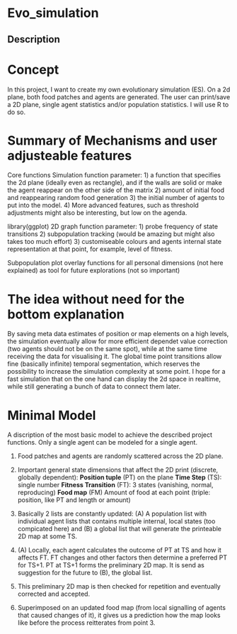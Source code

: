 # Evo_simulation

## Description

# Concept
In this project, I want to create my own evolutionary simulation (ES). On a 2d plane, both food patches and agents are generated. The user can print/save a 2D plane, single agent statistics and/or population statistics.
I will use R to do so.

# Summary of Mechanisms and user adjusteable features
Core functions
Simulation function parameter: 1) a function that specifies the 2d plane (ideally even as rectangle), and if the walls are solid or make the agent reappear on the other side of the matrix
2) amount of initial food and reappearing random food generation
3) the initial number of agents to put into the model.
4) More advanced features, such as threshold adjustments might also be interesting, but low on the agenda.

library(ggplot)
2D graph function parameter: 1) probe frequency of state transitions 
2) subpopulation tracking (would be amazing but might also takes too much effort) 
3) customiseable colours and agents internal state representation at that point, for example, level of fitness.

Subpopulation plot overlay functions for all personal dimensions (not here explained) as tool for future explorations (not so important) 

# The idea without need for the bottom explanation
By saving meta data estimates of position or map elements on a high levels, the simulation eventually allow for more efficient dependet value correction (two agents should not be on the same spot), while at the same time receiving the data for visualising it. The global time point transitions allow fine (basically infinite) temporal segmentation, which reserves the possibility to increase the simulation complexity at some point. I hope for a fast simulation that on the one hand can display the 2d space in realtime, while still generating a bunch of data to connect them later.

# Minimal Model
A discription of the most basic model to achieve the described project functions. Only a single agent can be modeled for a single agent.

1. Food patches and agents are randomly scattered across the 2D plane.

2. Important general state dimensions that affect the 2D print (discrete, globally dependent): 
**Position tuple** (PT) on the plane
**Time Step** (TS): single number
**Fitness Transition** (FT): 3 states (vanishing, normal, reproducing)
**Food map** (FM) Amount of food at each point (triple: position, like PT and length or amount)

2. Basically 2 lists are constantly updated: (A) A population list with individual agent lists that contains multiple internal, local states (too compicated here) and (B) a global list that will generate the printeable 2D map at some TS.

3. (A) Locally, each agent calculates the outcome of PT at TS and how it affects FT. FT changes and other factors then determine a preferred PT for TS+1. PT at TS+1 forms the preliminary 2D map. It is send as suggestion for the future to (B), the global list.

4. This preliminary 2D map is then checked for repetition and eventually corrected and accepted.

5. Superimposed on an updated food map (from local signalling of agents that caused changes of it), it gives us a prediction how the map looks like before the process reitterates from point 3.


